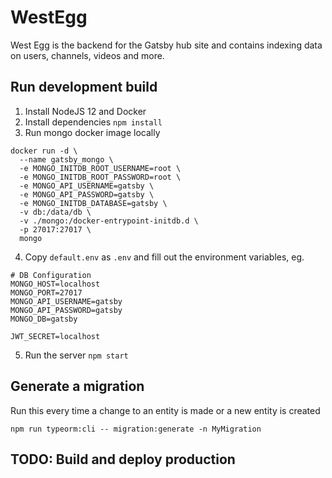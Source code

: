 # WestEgg

West Egg is the backend for the Gatsby hub site and contains indexing data on users, channels, videos and more.

## Run development build
1. Install NodeJS 12 and Docker
2. Install dependencies `npm install`
3. Run mongo docker image locally
```
docker run -d \
  --name gatsby_mongo \
  -e MONGO_INITDB_ROOT_USERNAME=root \
  -e MONGO_INITDB_ROOT_PASSWORD=root \
  -e MONGO_API_USERNAME=gatsby \
  -e MONGO_API_PASSWORD=gatsby \
  -e MONGO_INITDB_DATABASE=gatsby \
  -v db:/data/db \
  -v ./mongo:/docker-entrypoint-initdb.d \
  -p 27017:27017 \
  mongo
```
4. Copy `default.env` as `.env` and fill out the environment variables, eg.
```
# DB Configuration
MONGO_HOST=localhost
MONGO_PORT=27017
MONGO_API_USERNAME=gatsby
MONGO_API_PASSWORD=gatsby
MONGO_DB=gatsby

JWT_SECRET=localhost
```
5. Run the server `npm start`

## Generate a migration
Run this every time a change to an entity is made or a new entity is created

`npm run typeorm:cli -- migration:generate -n MyMigration`

## TODO: Build and deploy production
